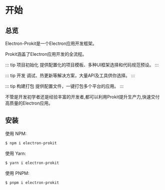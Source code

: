 # 开始

## 总览

Electron-Prokit是一个Electron应用开发框架。

Prokit涵盖了Electron应用开发的全流程。

::: tip 项目初始化
提供配置化的项目模板、多种UI框架选择和代码规范预设。
:::

::: tip 开发
调试、热更新等解决方案，大量API及工具供你选择。
:::

::: tip 构建打包
提供配置文件，一键打包多个平台的应用。
:::

不管是开发初学者还是经验丰富的开发者,都可以利用Prokit提升生产力,快速交付高质量的Electron应用。

## 安装

使用 NPM:

```bash
$ npm i electron-prokit
```
使用 Yarn:

```bash
$ yarn i electron-prokit
```
使用 PNPM:

```bash
$ pnpm i electron-prokit
```